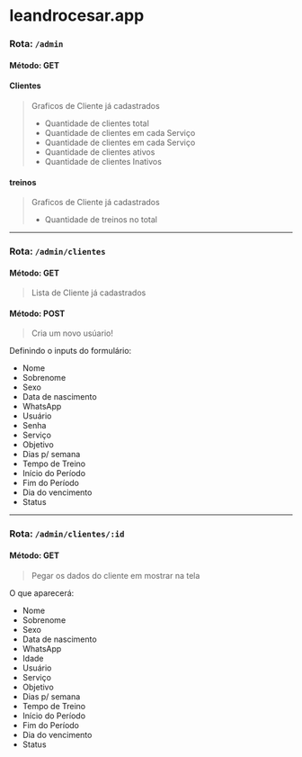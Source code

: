 # leandrocesar.app

### Rota: `/admin`

#### Método: GET
#### Clientes

> Graficos de Cliente já cadastrados
> - Quantidade de clientes total    
> - Quantidade de clientes em cada Serviço
> - Quantidade de clientes em cada Serviço
> - Quantidade de clientes ativos
> - Quantidade de clientes Inativos

#### treinos

> Graficos de Cliente já cadastrados
> - Quantidade de treinos no total    

---

### Rota: `/admin/clientes`

#### Método: GET
> Lista de Cliente já cadastrados

#### Método: POST
> Cria um novo usúario!

Definindo o inputs do formulário:

- Nome
- Sobrenome
- Sexo
- Data de nascimento
- WhatsApp
- Usuário
- Senha
- Serviço
- Objetivo
- Dias p/ semana
- Tempo de Treino
- Início do Período
- Fim do Período
- Dia do vencimento
- Status

---

### Rota: `/admin/clientes/:id`

#### Método: GET
> Pegar os dados do cliente em mostrar na tela

O que aparecerá:

- Nome
- Sobrenome
- Sexo
- Data de nascimento
- WhatsApp
- Idade
- Usuário
- Serviço
- Objetivo
- Dias p/ semana
- Tempo de Treino
- Início do Período
- Fim do Período
- Dia do vencimento
- Status